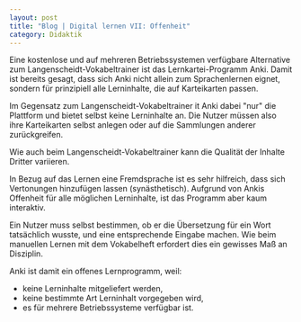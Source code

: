 ```yaml
---
layout: post
title: "Blog | Digital lernen VII: Offenheit"
category: Didaktik
---
```

Eine kostenlose und auf mehreren Betriebssystemen verfügbare Alternative zum Langenscheidt-Vokabeltrainer ist das Lernkartei-Programm Anki.
Damit ist bereits gesagt, dass sich Anki nicht allein zum Sprachenlernen eignet, sondern für prinzipiell alle Lerninhalte, die auf Karteikarten passen.

Im Gegensatz zum Langenscheidt-Vokabeltrainer it Anki dabei "nur" die Plattform und bietet selbst keine Lerninhalte an.
Die Nutzer müssen also ihre Karteikarten selbst anlegen oder auf die Sammlungen anderer zurückgreifen.

Wie auch beim Langenscheidt-Vokabeltrainer kann die Qualität der Inhalte Dritter variieren.

In Bezug auf das Lernen eine Fremdsprache ist es sehr hilfreich, dass sich Vertonungen hinzufügen lassen (synästhetisch).
Aufgrund von Ankis Offenheit für alle möglichen Lerninhalte, ist das Programm aber kaum interaktiv.

Ein Nutzer muss selbst bestimmen, ob er die Übersetzung für ein Wort tatsächlich wusste, und eine entsprechende Eingabe machen.
Wie beim manuellen Lernen mit dem Vokabelheft erfordert dies ein gewisses Maß an Disziplin.

Anki ist damit ein offenes Lernprogramm, weil:
- keine Lerninhalte mitgeliefert werden,
- keine bestimmte Art Lerninhalt vorgegeben wird,
- es für mehrere Betriebssysteme verfügbar ist.
